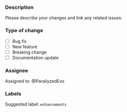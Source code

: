 ### Description

Please describe your changes and link any related issues.

### Type of change

- [ ] Bug fix
- [ ] New feature
- [ ] Breaking change
- [ ] Documentation update

### Assignee

Assigned to: @ParaliyzedEvo

### Labels

Suggested label: `enhancements`
